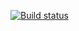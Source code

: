 [![Build status](https://ci.appveyor.com/api/projects/status/efd4gbw7jip5jcby/branch/main?svg=true)](https://ci.appveyor.com/project/YuliyaTonkikh/aqa-ep2-2-web/branch/main)